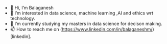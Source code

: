 - 👋 Hi, I’m Balaganesh
- 👀 I’m interested in data science, machine learning ,AI and ethics wrt technology.
- 🌱 I’m currently studying my masters in data science for decison making.
- 📫 How to reach me on (https://www.linkedin.com/in/balaganeshm/)[linkedin].

